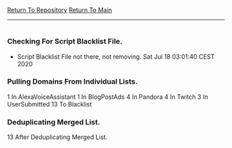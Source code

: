 [Return To Repository](https://github.com/bast69/piholeparser/)
[Return To Main](https://github.com/bast69/piholeparser/blob/master/RecentRunLogs/Mainlog.md)
____________________________________
# 
### Checking For Script Blacklist File.
* Script Blacklist File not there, not removing. Sat Jul 18 03:01:40 CEST 2020
### Pulling Domains From Individual Lists.
1 In AlexaVoiceAssistant
1 In BlogPostAds
4 In Pandora
4 In Twitch
3 In UserSubmitted
13 To Blacklist
### Deduplicating Merged List.
13 After Deduplicating Merged List.
